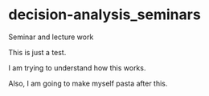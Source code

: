 # decision-analysis_seminars
Seminar and lecture work

This is just a test. 

I am trying to understand how this works.

Also, I am going to make myself pasta after this.
